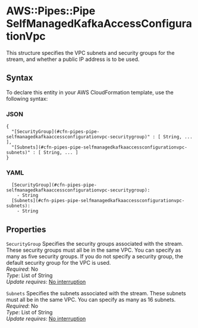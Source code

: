 # AWS::Pipes::Pipe SelfManagedKafkaAccessConfigurationVpc<a name="aws-properties-pipes-pipe-selfmanagedkafkaaccessconfigurationvpc"></a>

This structure specifies the VPC subnets and security groups for the stream, and whether a public IP address is to be used\.

## Syntax<a name="aws-properties-pipes-pipe-selfmanagedkafkaaccessconfigurationvpc-syntax"></a>

To declare this entity in your AWS CloudFormation template, use the following syntax:

### JSON<a name="aws-properties-pipes-pipe-selfmanagedkafkaaccessconfigurationvpc-syntax.json"></a>

```
{
  "[SecurityGroup](#cfn-pipes-pipe-selfmanagedkafkaaccessconfigurationvpc-securitygroup)" : [ String, ... ],
  "[Subnets](#cfn-pipes-pipe-selfmanagedkafkaaccessconfigurationvpc-subnets)" : [ String, ... ]
}
```

### YAML<a name="aws-properties-pipes-pipe-selfmanagedkafkaaccessconfigurationvpc-syntax.yaml"></a>

```
  [SecurityGroup](#cfn-pipes-pipe-selfmanagedkafkaaccessconfigurationvpc-securitygroup): 
    - String
  [Subnets](#cfn-pipes-pipe-selfmanagedkafkaaccessconfigurationvpc-subnets): 
    - String
```

## Properties<a name="aws-properties-pipes-pipe-selfmanagedkafkaaccessconfigurationvpc-properties"></a>

`SecurityGroup`  <a name="cfn-pipes-pipe-selfmanagedkafkaaccessconfigurationvpc-securitygroup"></a>
Specifies the security groups associated with the stream\. These security groups must all be in the same VPC\. You can specify as many as five security groups\. If you do not specify a security group, the default security group for the VPC is used\.  
*Required*: No  
*Type*: List of String  
*Update requires*: [No interruption](https://docs.aws.amazon.com/AWSCloudFormation/latest/UserGuide/using-cfn-updating-stacks-update-behaviors.html#update-no-interrupt)

`Subnets`  <a name="cfn-pipes-pipe-selfmanagedkafkaaccessconfigurationvpc-subnets"></a>
Specifies the subnets associated with the stream\. These subnets must all be in the same VPC\. You can specify as many as 16 subnets\.  
*Required*: No  
*Type*: List of String  
*Update requires*: [No interruption](https://docs.aws.amazon.com/AWSCloudFormation/latest/UserGuide/using-cfn-updating-stacks-update-behaviors.html#update-no-interrupt)